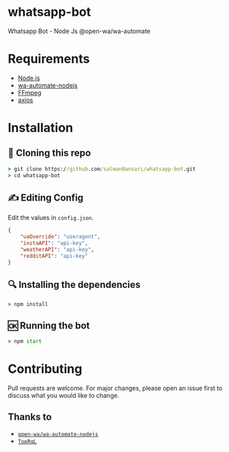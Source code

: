 # whatsapp-bot
Whatsapp Bot - Node Js @open-wa/wa-automate

# Requirements
* [Node.js](https://nodejs.org/en/)
* [wa-automate-nodejs](https://github.com/open-wa/wa-automate-nodejs)
* [FFmpeg](https://www.gyan.dev/ffmpeg/builds/)
* [axios](https://www.npmjs.com/package/axios)

# Installation
## 📝 Cloning this repo
```cmd
> git clone https://github.com/salman0ansari/whatsapp-bot.git
> cd whatsapp-bot
```

## ✍️ Editing Config
Edit the values in `config.json`.
```json
{
    "uaOverride": "useragent",
    "instaAPI": "api-key",
    "weatherAPI": "api-key",
    "redditAPI": "api-key"
}
```

## 🔍 Installing the dependencies
```cmd
> npm install
```

## 🆗 Running the bot
```cmd
> npm start
```

# Contributing

Pull requests are welcome. For major changes, please open an issue first to discuss what you would like to change.

## Thanks to
* [`open-wa/wa-automate-nodejs`](https://github.com/open-wa/wa-automate-nodejs)
* [`TopRqL`](https://github.com/salman0ansari/whatsapp-bot)
